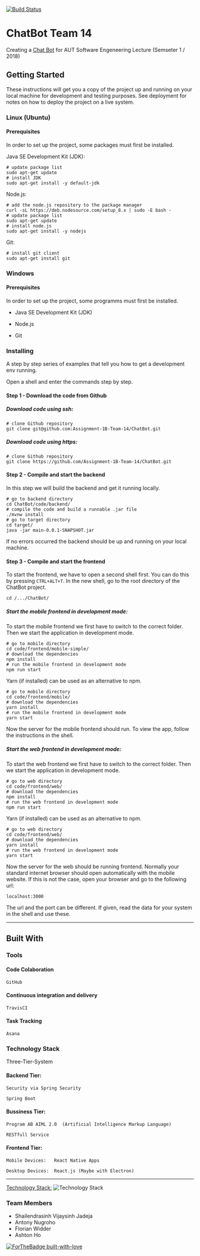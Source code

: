 [![Build Status](https://travis-ci.org/Assignment-1B-Team-14/ChatBot.svg?branch=master)](https://travis-ci.org/Assignment-1B-Team-14/ChatBot)

# ChatBot Team 14

Creating a [Chat Bot](https://raw.githubusercontent.com/Assignment-1B-Team-14/ChatBot/master/docs/Assigment1B.pdf) for AUT Software Engeneering Lecture (Semseter 1 / 2018)

## Getting Started

These instructions will get you a copy of the project up and running on your local machine for development and testing purposes. See deployment for notes on how to deploy the project on a live system.

### Linux (Ubuntu)

#### Prerequisites

In order to set up the project, some packages must first be installed.

Java SE Development Kit (JDK):

```
# update package list
sudo apt-get update
# install JDK
sudo apt-get install -y default-jdk
```

Node.js:

```
# add the node.js repository to the package manager
curl -sL https://deb.nodesource.com/setup_8.x | sudo -E bash -
# update package list
sudo apt-get update
# install node.js
sudo apt-get install -y nodejs
```

Git:

```
# install git client
sudo apt-get install git
```

### Windows

#### Prerequisites

In order to set up the project, some programms must first be installed.

* Java SE Development Kit (JDK)

* Node.js

* Git

### Installing

A step by step series of examples that tell you how to get a development env running.

Open a shell and enter the commands step by step.

#### Step 1 - Download the code from Github

##### Download code using ssh:

```
# clone Github repository
git clone git@github.com:Assignment-1B-Team-14/ChatBot.git
```

##### Download code using https:

```
# clone Github repository
git clone https://github.com/Assignment-1B-Team-14/ChatBot.git
```

#### Step 2 - Compile and start the backend

In this step we will build the backend and get it running locally.

```
# go to backend directory
cd ChatBot/code/backend/
# compile the code and build a runnable .jar file
./mvnw install
# go to target directory
cd target/
java -jar main-0.0.1-SNAPSHOT.jar
```

If no errors occurred the backend should be up and running on your local machine.

#### Step 3 - Compile and start the frontend

To start the frontend, we have to open a second shell first.
You can do this by pressing `CTRL+ALT+T`.
In the new shell, go to the root directory of the ChatBot project.

```
cd /.../ChatBot/
```

##### Start the mobile frontend in development mode:

To start the mobile frontend we first have to switch to the correct folder. Then we start the application in development mode.

```
# go to mobile directory
cd code/frontend/mobile-simple/
# download the dependencies
npm install
# run the mobile frontend in development mode
npm run start
```

Yarn (if installed) can be used as an alternative to npm.

```
# go to mobile directory
cd code/frontend/mobile/
# download the dependencies
yarn install
# run the mobile frontend in development mode
yarn start
```

Now the server for the mobile frontend should run. To view the app, follow the instructions in the shell.

##### Start the web frontend in development mode:

To start the web frontend we first have to switch to the correct folder. Then we start the application in development mode.

```
# go to web directory
cd code/frontend/web/
# download the dependencies
npm install
# run the web frontend in development mode
npm run start
```

Yarn (if installed) can be used as an alternative to npm.

```
# go to web directory
cd code/frontend/web/
# download the dependencies
yarn install
# run the web frontend in development mode
yarn start
```

Now the server for the web should be running frontend. Normally your standard internet browser should open automatically with the mobile website. If this is not the case, open your browser and go to the following url:

```
localhost:3000
```

The url and the port can be different. If given, read the data for your system in the shell and use these.

---

## Built With

### Tools

#### Code Colaboration

```
GitHub
```

#### Continuous integration and delivery

```
TravisCI
```

#### Task Tracking

```
Asana
```

### Technology Stack

Three-Tier-System

#### Backend Tier:

```
Security via Spring Security

Spring Boot
```

#### Bussiness Tier:

```
Program AB AIML 2.0  (Artificial Intelligence Markup Language)

RESTfull Service
```

#### Frontend Tier:

```
Mobile Devices:   React Native Apps

Desktop Devices:  React.js (Maybe with Electron)
```

---

[Technology Stack:](https://github.com/Assignment-1B-Team-14/ChatBot/blob/master/docs/TechnologyStack.png)
![Technology Stack](https://raw.githubusercontent.com/Assignment-1B-Team-14/ChatBot/master/docs/TechnologyStack.png)

### Team Members

* Shailendrasinh Vijaysinh Jadeja
* Antony Nugroho
* Florian Widder
* Ashton Ho

[![ForTheBadge built-with-love](http://ForTheBadge.com/images/badges/built-with-love.svg)](https://assignment-1b-team-14.github.io/ChatBot/)
